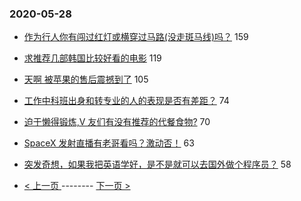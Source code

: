 ### 2020-05-28 
- [作为行人你有闯过红灯或横穿过马路(没走斑马线)吗？](https://www.v2ex.com/t/676176) 159
- [求推荐几部韩国比较好看的电影](https://www.v2ex.com/t/676189) 119
- [天啊 被苹果的售后震撼到了](https://www.v2ex.com/t/676287) 105
- [工作中科班出身和转专业的人的表现是否有差距？](https://www.v2ex.com/t/676171) 74
- [迫于懒得锻炼,V 友们有没有推荐的代餐食物?](https://www.v2ex.com/t/676197) 70
- [SpaceX 发射直播有老哥看吗？激动否！](https://www.v2ex.com/t/676144) 63
- [突发奇想，如果我把英语学好，是不是就可以去国外做个程序员？](https://www.v2ex.com/t/676204) 58 

- [ < 上一页 ](https://github.com/able8/v2ex-hot-record/blob/master/2020-05-27.md) -------- [ 下一页 > ](https://github.com/able8/v2ex-hot-record/blob/master/2020-05-29.md)